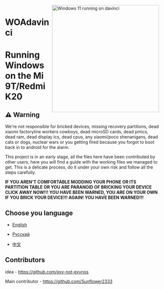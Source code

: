 <img align="right" src="https://raw.githubusercontent.com/graphiks/woa-raphael/main/media/raphael.png" width="350" alt="Windows 11 running on davinci">

# WOAdavinci
# Running Windows on the Mi 9T/Redmi K20

## ⚠️ Warning

We're not responsible for bricked devices, missing recovery partitions, dead xiaomi factoryline workers cowboys, dead microSD cards, dead pmics, dead ram, dead display ics, dead cpus, any xiaomi/poco shenanigans, dead cats or dogs, nuclear wars or you getting fired because you forgot to boot back in to android for the alarm.

This project is in an early stage, all the files here have been contributed by other users, here you will find a guide with the working files we managed to get. This is a delicate process, do it under your own risk and follow all the steps carefully.

**IF YOU AREN'T COMFORTABLE MODDING YOUR PHONE OR ITS PARTITION TABLE OR YOU ARE PARANOID OF BRICKING YOUR DEVICE CLICK AWAY NOW!!! YOU HAVE BEEN WARNED, YOU ARE ON YOUR OWN IF YOU BRICK YOUR DEVICE!!! AGAIN! YOU HAVE BEEN WARNED!!!**


## Choose you language

- [English](language/english.md)

- [Русский](language/russian.md)

- [中文](language/chinese.md)

## Contributors
idea - https://github.com/exy-not-exynos

Main contributor - https://github.com/Sunflower2333
